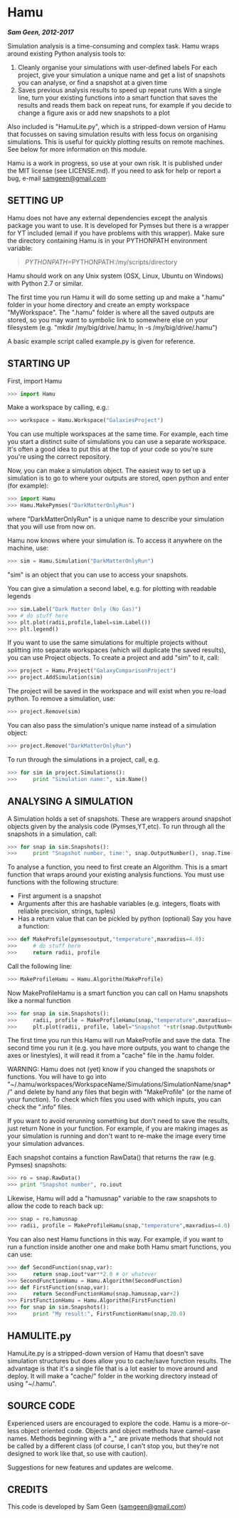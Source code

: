 Hamu
====

***Sam Geen, 2012-2017***

Simulation analysis is a time-consuming and complex task. Hamu wraps around existing Python analysis tools to:
1) Cleanly organise your simulations with user-defined labels
For each project, give your simulation a unique name and get a list of snapshots you can analyse, or find a snapshot at a given time
2) Saves previous analysis results to speed up repeat runs
With a single line, turn your existing functions into a smart function that saves the results and reads them back on repeat runs, for example if you decide to change a figure axis or add new snapshots to a plot

Also included is "HamuLite.py", which is a stripped-down version of Hamu that focusses on saving simulation results with less focus on organising simulations. This is useful for quickly plotting results on remote machines. See below for more information on this module.

Hamu is a work in progress, so use at your own risk. It is published under the MIT license (see LICENSE.md). If you need to ask for help or report a bug, e-mail samgeen@gmail.com

SETTING UP
----------

Hamu does not have any external dependencies except the analysis package you want to use. It is developed for Pymses but there is a wrapper for YT included (email if you have problems with this wrapper). Make sure the directory containing Hamu is in your PYTHONPATH environment variable:
> $PYTHONPATH=$PYTHONPATH:/my/scripts/directory

Hamu should work on any Unix system (OSX, Linux, Ubuntu on Windows) with Python 2.7 or similar.

The first time you run Hamu it will do some setting up and make a ".hamu" folder in your home directory and create an empty workspace "MyWorkspace". 
The ".hamu" folder is where all the saved outputs are stored, so you may want to symbolic link to somewhere else on your filesystem (e.g. "mkdir /my/big/drive/.hamu; ln -s /my/big/drive/.hamu")

A basic example script called example.py is given for reference.

STARTING UP
-----------

First, import Hamu
```python
>>> import Hamu
```

Make a workspace by calling, e.g.:
```python
>>> workspace = Hamu.Workspace("GalaxiesProject")
```
You can use multiple workspaces at the same time. For example, each time you start a distinct suite of simulations you can use a separate workspace. It's often a good idea to put this at the top of your code so you're sure you're using the correct repository.

Now, you can make a simulation object. The easiest way to set up a simulation is to go to where your outputs are stored, open python and enter (for example):
```python
>>> import Hamu
>>> Hamu.MakePymses("DarkMatterOnlyRun")
```
where "DarkMatterOnlyRun" is a unique name to describe your simulation that you will use from now on.

Hamu now knows where your simulation is. To access it anywhere on the machine, use:
```python
>>> sim = Hamu.Simulation("DarkMatterOnlyRun")
```
"sim" is an object that you can use to access your snapshots.

You can give a simulation a second label, e.g. for plotting with readable legends
```python
>>> sim.Label("Dark Matter Only (No Gas)")
>>> # do stuff here
>>> plt.plot(radii,profile,label=sim.Label())
>>> plt.legend()
```

If you want to use the same simulations for multiple projects without splitting into separate workspaces (which will duplicate the saved results), you can use Project objects. To create a project and add "sim" to it, call:
```python
>>> project = Hamu.Project("GalaxyComparisonProject")
>>> project.AddSimulation(sim)
```
The project will be saved in the workspace and will exist when you re-load python. To remove a simulation, use:
```python
>>> project.Remove(sim)
```
You can also pass the simulation's unique name instead of a simulation object:
```python
>>> project.Remove("DarkMatterOnlyRun")
```

To run through the simulations in a project, call, e.g.
```python
>>> for sim in project.Simulations():
>>>     print "Simulation name:", sim.Name()
```

ANALYSING A SIMULATION
----------------------

A Simulation holds a set of snapshots. These are wrappers around snapshot objects given by the analysis code (Pymses,YT,etc). To run through all the snapshots in a simulation, call:
```python
>>> for snap in sim.Snapshots():
>>>     print "Snapshot number, time:", snap.OutputNumber(), snap.Time()
```

To analyse a function, you need to first create an Algorithm. This is a smart function that wraps around your existing analysis functions. You must use functions with the following structure:
- First argument is a snapshot
- Arguments after this are hashable variables (e.g. integers, floats with reliable precision, strings, tuples)
- Has a return value that can be pickled by python (optional)
Say you have a function:
```python
>>> def MakeProfile(pymsesoutput,"temperature",maxradius=4.0):
>>>     # do stuff here
>>>     return radii, profile
```
Call the following line:
```python
>>> MakeProfileHamu = Hamu.Algorithm(MakeProfile)
```
Now MakeProfileHamu is a smart function you can call on Hamu snapshots like a normal function
```python
>>> for snap in sim.Snapshots():
>>>     radii, profile = MakeProfileHamu(snap,"temperature",maxradius=4.0)
>>>     plt.plot(radii, profile, label="Snapshot "+str(snap.OutputNumber())
```
The first time you run this Hamu will run MakeProfile and save the data. The second time you run it (e.g. you have more outputs, you want to change the axes or linestyles), it will read it from a "cache" file in the .hamu folder.

WARNING: Hamu does not (yet) know if you changed the snapshots or functions. You will have to go into "~/.hamu/workspaces/WorkspaceName/Simulations/SimulationName/snap*/" and delete by hand any files that begin with "MakeProfile" (or the name of your function). To check which files you used with which inputs, you can check the ".info" files.

If you want to avoid rerunning something but don't need to save the results, just return None in your function. For example, if you are making images as your simulation is running and don't want to re-make the image every time your simulation advances.

Each snapshot contains a function RawData() that returns the raw (e.g. Pymses) snapshots:
```python
>>> ro = snap.RawData()
>>> print "Snapshot number", ro.iout
```
Likewise, Hamu will add a "hamusnap" variable to the raw snapshots to allow the code to reach back up:
```python
>>> snap = ro.hamusnap
>>> radii, profile = MakeProfileHamu(snap,"temperature",maxradius=4.0)
```

You can also nest Hamu functions in this way. For example, if you want to run a function inside another one and make both Hamu smart functions, you can use:
```python
>>> def SecondFunction(snap,var):
>>>     return snap.iout*var**2.0 # or whatever
>>> SecondFunctionHamu = Hamu.Algorithm(SecondFunction)
>>> def FirstFunction(snap,var):
>>>     return SecondFunctionHamu(snap.hamusnap,var+2)
>>> FirstFunctionHamu = Hamu.Algorithm(FirstFunction)
>>> for snap in sim.Snapshots():
>>>     print "My result:", FirstFunctionHamu(snap,20.0)
```

HAMULITE.py
-----------

HamuLite.py is a stripped-down version of Hamu that doesn't save simulation structures but does allow you to cache/save function results. The advantage is that it's a single file that is a lot easier to move around and deploy. It will make a "cache/" folder in the working directory instead of using "~/.hamu".

SOURCE CODE
-----------

Experienced users are encouraged to explore the code. Hamu is a more-or-less object oriented code. Objects and object methods have camel-case names. Methods beginning with a "_" are private methods that should not be called by a different class (of course, I can't stop you, but they're not designed to work like that, so use with caution).

Suggestions for new features and updates are welcome.

CREDITS
-------

This code is developed by Sam Geen (samgeen@gmail.com)